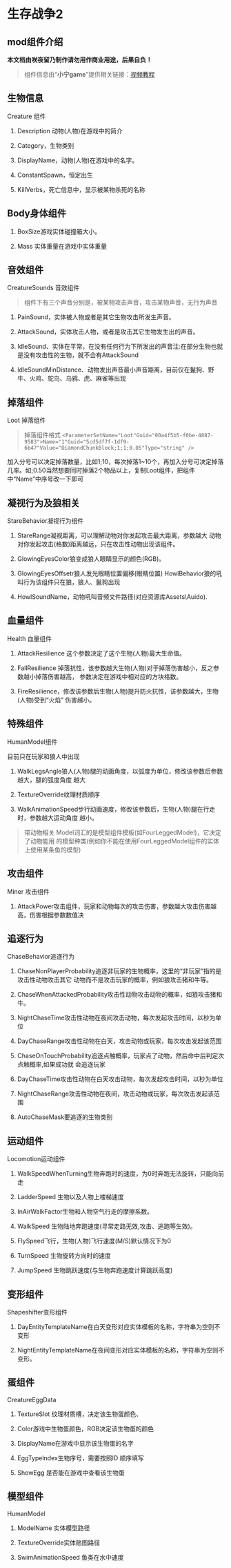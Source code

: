 # 生存战争2 #
## mod组件介绍 ##
**本文档由咲夜留乃制作请勿用作商业用途，后果自负！**
> 组件信息由“**小宁game**”提供相关链接：[视频教程]("B站")
## 生物信息 ##
Creature 组件

1. Description 动物(人物)在游戏中的简介

2. Category，生物类别

3. DisplayName，动物(人物)在游戏中的名字。

4. ConstantSpawn，恒定出生

5. KillVerbs，死亡信息中，显示被某物杀死的名称
## Body身体组件 ##

1. BoxSize游戏实体碰撞箱大小。

2. Mass 实体重量在游戏中实体重量
## 音效组件 ##
CreatureSounds 音效组件

>组件下有三个声音分别是，被某物攻击声音，攻击某物声音，无行为声音

1. PainSound，实体被人物或者是其它生物攻击所发生声音。

2. AttackSound，实体攻击人物，或者是攻击其它生物发生出的声音。

3. IdleSound、实体在平常，在没有任何行为下所发出的声音注:在部分生物也就是没有攻击性的生物，就不会有AttackSound

4.  ldleSoundMinDistance、动物发出声音最小声音距离，目前仅在鬣狗、野牛、火鸡、鸵鸟、乌鸦、虎、麻雀等出现
## 掉落组件 ##
Loot 掉落组件

> 掉落组件格式
> `<ParameterSetName="Loot"Guid="00a4f5b5-f0be-4887-9583">Name="1"Guid="5cd5df7f-1df9-6b47"Value="DiamondChunkBlock;1;1;0.05"Type="string" />`

加入分号可以决定掉落数量，比如1;10，每次掉落1~10个，再加入分号可决定掉落几率。如;0.50当然想要同时掉落2个物品以上，复制Loot组件，把组件中“Name”中序号改一下即可
## 凝视行为及狼相关 ##
StareBehavior凝视行为组件

1. StareRange凝视距离，可以理解动物对你发起攻击最大距离，参数越大
动物对你发起攻击(格数)距离越远，只在攻击性动物出现该组件。 

2. GlowingEyesColor狼变成狼人眼睛显示的颜色(RGB)。

3. GlowingEyesOffsetr狼人发光眼睛位置偏移(眼睛位置)
 HowlBehavior狼的吼叫行为该组件只在狼，狼人、鬣狗出现

4. HowlSoundName，动物吼叫音频文件路径(对应资源库Assets\Auido).
## 血量组件 ##
Health 血量组件

1. AttackResilience 这个参数决定了这个生物(人物)最大生命值。

2. FallResilience 掉落抗性，该参数越大生物(人物)对于掉落伤害越小，反之参数越小掉落伤害越高，
参数决定在游戏中相对应的方块格数。

3. FireResilience，修改该参数后生物(人物)提升防火抗性，该参数越大，生物(人物)受到“火焰”
伤害越小。
## 特殊组件 ##
HumanModel组件

目前只在玩家和狼人中出现

1. WalkLegsAngle狼人(人物)腿的动画角度，以弧度为单位，修改该参数后参数越大，腿的弧度角度
越大

3. TextureOverride纹理材质顺序

4. WalkAnimationSpeed步行动画速度，修改该参数后，生物(人物)腿在行走时，参数越大运动角度
越小。



> 带动物相关 Model词汇的是模型组件模板(如FourLeggedModel)，它决定了动物能用
的模型种类(例如你不能在使用FourLeggedModel组件的实体上使用某条鱼的模型)
## 攻击组件 ##
Miner 攻击组件

1. AttackPower攻击组件，玩家和动物每次的攻击伤害，参数越大攻击伤害越高，伤害根据参数数值决
## 追逐行为 ##
ChaseBehavior追逐行为

1. ChaseNonPlayerProbability追逐非玩家的生物概率，这里的“非玩家”指的是攻击性动物攻击其它
动物而不是攻击玩家的概率，例如狼攻击猪和牛等。

2. ChaseWhenAttackedProbability攻击性动物攻击动物的概率，如狼攻击猪和牛。

3. NightChaseTime攻击性动物在夜间攻击动物，每次发起攻击时间，以秒为单位

4. DayChaseRange攻击性动物在白天，攻击动物或玩家，每次攻击发起该范围

5. ChaseOnTouchProbability追逐点触概率，玩家点了动物，然后命中后判定次点触概率,如果成功就
会追逐玩家

6. DayChaseTime攻击性动物在白天攻击动物，每次发起攻击时间，以秒为单位

7. NightChaseRange攻击性动物在夜间，攻击动物或玩家，每次攻击发起该范围

8. AutoChaseMask要追逐的生物类别
## 运动组件 ##
Locomotion运动组件

1. WalkSpeedWhenTurning生物奔跑时的速度，为0时奔跑无法旋转，只能向前走

2. LadderSpeed 生物以及人物上楼梯速度

3. InAirWalkFactor生物和人物空气行走的摩擦系数。

4. WalkSpeed 生物陆地奔跑速度(寻常走路无效,攻击、逃跑等生效)。

5. FlySpeed飞行，生物(人物)飞行速度(M/S)默认情况下为0

6. TurnSpeed 生物旋转方向时的速度

7. JumpSpeed 生物跳跃速度(与生物奔跑速度计算跳跃高度)
## 变形组件 ##
Shapeshifter变形组件

1. DayEntityTemplateName在白天变形对应实体模板的名称，字符串为空则不变形

2. NightEntityTemplateName在夜间变形对应实体模板的名称，字符串为空则不变形。
## 蛋组件 ##
CreatureEggData

1. TextureSlot 纹理材质槽，决定该生物蛋颜色、

2. Color游戏中生物蛋颜色，RGB决定该生物蛋的颜色

3. DisplayName在游戏中显示该生物蛋的名字

4. EggTypelndex生物序号，需要按照ID 顺序填写

5. ShowEgg 是否能在游戏中查看该生物蛋
## 模型组件 ##
HumanModel

1. ModelName 实体模型路径

2. TextureOverride实体贴图路径

3. SwimAnimationSpeed 鱼类在水中速度